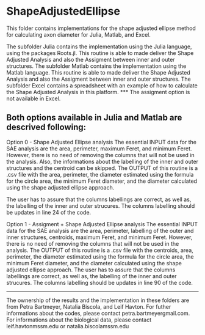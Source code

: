 # ShapeAdjustedEllipse
This folder contains implementations for the shape adjusted ellipse method for calculating axon diameter for Julia, Matlab, and Excel.

The subfolder Julia contains the implementation using the Julia language, using the packages Roots.jl. This routine is able to made deliver the Shape Adjusted Analysis and also the Assigment between inner and outer structures.
The subfolder Matlab contains the implementation using the Matlab language.  This routine is able to made deliver the Shape Adjusted Analysis and also the Assigment between inner and outer structures.
The subfolder Excel contains a spreadsheet with an example of how to calculate the Shape Adjusted Analysis in this platform. *** The assigment option is not available in Excel.


Both options available in Julia and Matlab are descrived following:
-----------------------------------------------------------------------------------------------------------------------------------------------------------------
Option 0 - Shape Adjusted Ellipse analysis
The essential INPUT data for the SAE analysis are the area, perimeter, maximum Feret, and minimum Feret. However, there is no need of removing the columns that will not be used in the analysis. Also, the informations about the labelling of the inner and outer structures and the centroid can be skipped.
The OUTPUT of this routine is a .csv file with the area, perimeter, the diameter estimated using the formula for the circle area, the minimum Feret diameter, and the diameter calculated using the shape adjusted ellipse approach. 

The user has to assure that the columns labellings are correct, as well as, the labelling of the inner and outer strucures. The columns labelling should be updates in line 24 of the code.


Option 1 - Assigment + Shape Adjusted Ellipse analysis
The essential INPUT data for the SAE analysis are the area, perimeter, labelling of the outer and inner structures, centroids, maximum Feret, and minimum Feret. However, there is no need of removing the columns that will not be used in the analysis. The OUTPUT of this routine is a .csv file with the centroids, area, perimeter, the diameter estimated using the formula for the circle area, the minimum Feret diameter, and the diameter calculated using the shape adjusted ellipse approach.
The user has to assure that the columns labellings are correct, as well as, the labelling of the inner and outer strucures. The columns labelling should be updates in line 90 of the code.

-----------------------------------------------------------------------------------------------------------------------------------------------------------------


The ownership of the results and the implementation in these folders are from Petra Bartmeyer, Natalia Biscola, and Leif Havton.
For futher informations about the codes, please contact petra.bartmeyer<at>gmail.com. For informations about the biological data, please contact leif.havton<at>mssm.edu or natalia.biscola<at>mssm.edu
